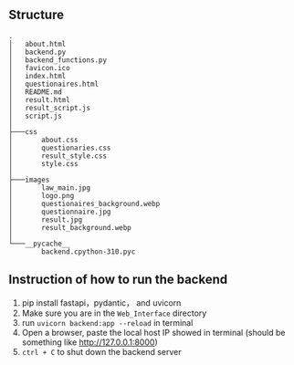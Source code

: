 ## Structure

```
.
│   about.html
│   backend.py
│   backend_functions.py
│   favicon.ico
│   index.html
│   questionaires.html
│   README.md
│   result.html
│   result_script.js
│   script.js
│
├───css
│       about.css
│       questionaries.css
│       result_style.css
│       style.css
│
├───images
│       law_main.jpg
│       logo.png
│       questionaires_background.webp
│       questionnaire.jpg
│       result.jpg
│       result_background.webp
│
└───__pycache__
        backend.cpython-310.pyc
```


## Instruction of how to run the backend

1. pip install fastapi，pydantic， and uvicorn
2. Make sure you are in the `Web_Interface` directory
3. run `uvicorn backend:app --reload` in terminal
4. Open a browser, paste the local host IP showed in terminal (should be something like http://127.0.0.1:8000)
5. `ctrl + C` to shut down the backend server